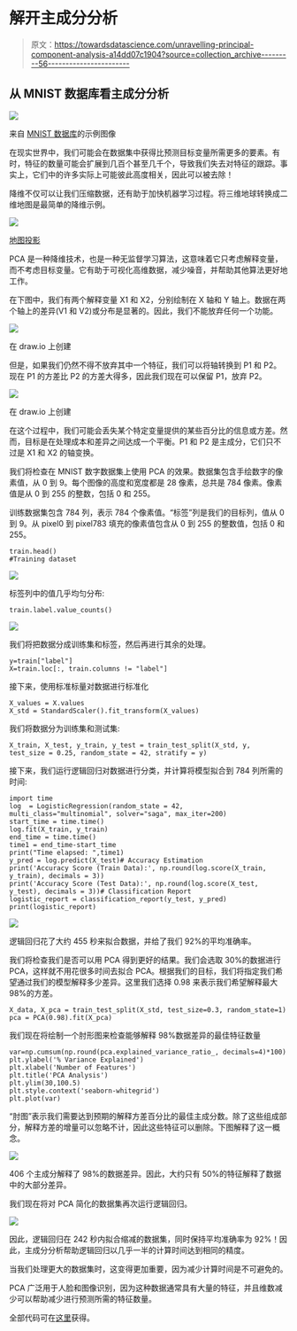 # 解开主成分分析

> 原文：<https://towardsdatascience.com/unravelling-principal-component-analysis-a14dd07c1904?source=collection_archive---------56----------------------->

## 从 MNIST 数据库看主成分分析

![](img/2c05a44649dceaded7ac757b64d45f1a.png)

来自 [MNIST 数据库](https://www.wouterbulten.nl/blog/tech/getting-started-with-gans-2-colorful-mnist/)的示例图像

在现实世界中，我们可能会在数据集中获得比预测目标变量所需更多的要素。有时，特征的数量可能会扩展到几百个甚至几千个，导致我们失去对特征的跟踪。事实上，它们中的许多实际上可能彼此高度相关，因此可以被去除！

降维不仅可以让我们压缩数据，还有助于加快机器学习过程。将三维地球转换成二维地图是最简单的降维示例。

![](img/08189c85c6f9a21c0ff0fc13bdf3b478.png)

[地图投影](http://www.geography.hunter.cuny.edu/~jochen/GTECH361/lectures/lecture04/concepts/06%20-%20Projected%20coordinate%20systems.html)

PCA 是一种降维技术，也是一种无监督学习算法，这意味着它只考虑解释变量，而不考虑目标变量。它有助于可视化高维数据，减少噪音，并帮助其他算法更好地工作。

在下图中，我们有两个解释变量 X1 和 X2，分别绘制在 X 轴和 Y 轴上。数据在两个轴上的差异(V1 和 V2)或分布是显著的。因此，我们不能放弃任何一个功能。

![](img/0d5e3f504dce9d48c698c4ee5e4d6a12.png)

在 draw.io 上创建

但是，如果我们仍然不得不放弃其中一个特征，我们可以将轴转换到 P1 和 P2。现在 P1 的方差比 P2 的方差大得多，因此我们现在可以保留 P1，放弃 P2。

![](img/45ebefd174f3df9acb42df4a1998ea1b.png)

在 draw.io 上创建

在这个过程中，我们可能会丢失某个特定变量提供的某些百分比的信息或方差。然而，目标是在处理成本和差异之间达成一个平衡。P1 和 P2 是主成分，它们只不过是 X1 和 X2 的轴变换。

我们将检查在 MNIST 数字数据集上使用 PCA 的效果。数据集包含手绘数字的像素值，从 0 到 9。每个图像的高度和宽度都是 28 像素，总共是 784 像素。像素值是从 0 到 255 的整数，包括 0 和 255。

训练数据集包含 784 列，表示 784 个像素值。“标签”列是我们的目标列，值从 0 到 9。从 pixel0 到 pixel783 填充的像素值包含从 0 到 255 的整数值，包括 0 和 255。

```
train.head()
#Training dataset
```

![](img/f70b010b0d87a74ee4697e54d85bf543.png)

标签列中的值几乎均匀分布:

```
train.label.value_counts()
```

![](img/6f53b0c83abbd69cff1de16f6b50e264.png)

我们将把数据分成训练集和标签，然后再进行其余的处理。

```
y=train["label"]
X=train.loc[:, train.columns != "label"]
```

接下来，使用标准标量对数据进行标准化

```
X_values = X.values
X_std = StandardScaler().fit_transform(X_values)
```

我们将数据分为训练集和测试集:

```
X_train, X_test, y_train, y_test = train_test_split(X_std, y, test_size = 0.25, random_state = 42, stratify = y)
```

接下来，我们运行逻辑回归对数据进行分类，并计算将模型拟合到 784 列所需的时间:

```
import time
log  = LogisticRegression(random_state = 42, multi_class="multinomial", solver="saga", max_iter=200)
start_time = time.time()
log.fit(X_train, y_train)
end_time = time.time()
time1 = end_time-start_time
print("Time elapsed: ",time1)
y_pred = log.predict(X_test)# Accuracy Estimation
print('Accuracy Score (Train Data):', np.round(log.score(X_train, y_train), decimals = 3))
print('Accuracy Score (Test Data):', np.round(log.score(X_test, y_test), decimals = 3))# Classification Report
logistic_report = classification_report(y_test, y_pred)
print(logistic_report)
```

![](img/dd427e04fda61a99021a3b94ced2a8e9.png)

逻辑回归花了大约 455 秒来拟合数据，并给了我们 92%的平均准确率。

我们将检查我们是否可以用 PCA 得到更好的结果。我们会选取 30%的数据进行 PCA，这样就不用花很多时间去拟合 PCA。根据我们的目标，我们将指定我们希望通过我们的模型解释多少差异。这里我们选择 0.98 来表示我们希望解释最大 98%的方差。

```
X_data, X_pca = train_test_split(X_std, test_size=0.3, random_state=1)
pca = PCA(0.98).fit(X_pca)
```

我们现在将绘制一个肘形图来检查能够解释 98%数据差异的最佳特征数量

```
var=np.cumsum(np.round(pca.explained_variance_ratio_, decimals=4)*100)
plt.ylabel('% Variance Explained')
plt.xlabel('Number of Features')
plt.title('PCA Analysis')
plt.ylim(30,100.5)
plt.style.context('seaborn-whitegrid')
plt.plot(var)
```

“肘图”表示我们需要达到预期的解释方差百分比的最佳主成分数。除了这些组成部分，解释方差的增量可以忽略不计，因此这些特征可以删除。下图解释了这一概念。

![](img/143f5a8b1be496bf2fa1654cccc2f597.png)

406 个主成分解释了 98%的数据差异。因此，大约只有 50%的特征解释了数据中的大部分差异。

我们现在将对 PCA 简化的数据集再次运行逻辑回归。

![](img/434f7b782b7a47f61e9d9382cbf8b84e.png)

因此，逻辑回归在 242 秒内拟合缩减的数据集，同时保持平均准确率为 92%！因此，主成分分析帮助逻辑回归以几乎一半的计算时间达到相同的精度。

当我们处理更大的数据集时，这变得更加重要，因为减少计算时间是不可避免的。

PCA 广泛用于人脸和图像识别，因为这种数据通常具有大量的特征，并且维数减少可以帮助减少进行预测所需的特征数量。

全部代码可在[这里](https://github.com/pritha21/Concepts/tree/master/PCA)获得。